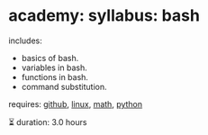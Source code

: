 # academy: syllabus: bash

includes:
- basics of bash.
- variables in bash.
- functions in bash.
- command substitution.

requires: [github](./github.md), [linux](./linux.md), [math](./math.md), [python](./python.md)

⏳ duration: 3.0 hours
